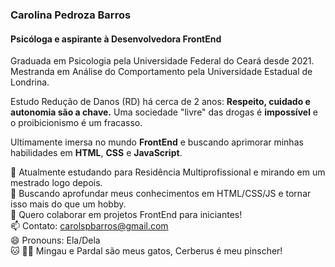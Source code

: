 ### Carolina Pedroza Barros
#### Psicóloga e aspirante à Desenvolvedora FrontEnd

<!--
**carolesi/carolesi** is a ✨ _special_ ✨ repository because its `README.md` (this file) appears on your GitHub profile. -->

Graduada em Psicologia pela Universidade Federal do Ceará desde 2021. Mestranda em Análise do Comportamento pela Universidade Estadual de Londrina.

Estudo Redução de Danos (RD) há cerca de 2 anos: **Respeito, cuidado e autonomia são a chave.**
Uma sociedade "livre" das drogas é **impossível** e o proibicionismo é um fracasso.

Ultimamente imersa no mundo **FrontEnd** e buscando aprimorar minhas habilidades em **HTML**, **CSS** e **JavaScript**.

🔭 Atualmente estudando para Residência Multiprofissional e mirando em um mestrado logo depois.  
🌱 Buscando aprofundar meus conhecimentos em HTML/CSS/JS e tornar isso mais do que um hobby.   
👯 Quero colaborar em projetos FrontEnd para iniciantes!  
📫 Contato: carolspbarros@gmail.com  
😄 Pronouns: Ela/Dela  
:cat: :service_dog: Mingau e Pardal são meus gatos, Cerberus é meu pinscher!
